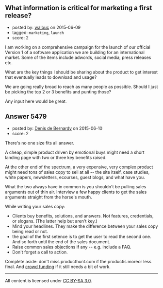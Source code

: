 ## What information is critical for marketing a first release?

- posted by: [walbuc](https://stackexchange.com/users/5149303/walbuc) on 2015-06-09
- tagged: `marketing`, `launch`
- score: 2

I am working on a comprehensive campaign for the launch of our official Version 1 of a software application we are building for an international market.
Some of the items include adwords, social media, press releases etc.

What are the key things I should be sharing about the product to get interest that eventually leads to download and usage?

We are going really broad to reach as many people as possible. Should I just be picking the top 2 or 3 benefits and punting those?

Any input here would be great.


## Answer 5479

- posted by: [Denis de Bernardy](https://stackexchange.com/users/182468/denis-de-bernardy) on 2015-06-10
- score: 2

There's no one size fits all answer.

A cheap, simple product driven by emotional buys might need a short landing page with two or three key benefits raised.

At the other end of the spectrum, a very expensive, very complex product might need tons of sales copy to sell at all -- the site itself, case studies, white papers, newsletters, ecourses, guest blogs, and what have you.

What the two always have in common is you shouldn't be pulling sales arguments out of thin air. Interview a few happy clients to get the sales arguments straight from the horse's mouth.

While writing your sales copy:

- Clients buy benefits, solutions, and answers. Not features, credentials, or slogans. (The latter help but aren't key.)
- Mind your headlines. They make the difference between your sales copy being read or not.
- the goal of the first setence is to get the user to read the second one. And so forth until the end of the sales document.
- Raise common sales objections if any -- e.g. include a FAQ.
- Don't forget a call to action.

Complete aside: don't miss producthunt.com if the productis moreor less final. And [crowd funding](https://startups.stackexchange.com/questions/4098/types-of-incentives-for-powerful-crowdfunding/4104#4104) if it still needs a bit of work.





---

All content is licensed under [CC BY-SA 3.0](https://creativecommons.org/licenses/by-sa/3.0/).
